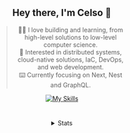 <div align="center">

## Hey there, I'm Celso 🙂

<div style="max-width: 300px; ">

> 🧙‍♂️ I love building and learning, from high-level solutions to low-level computer science.<br>
> 🦉 Interested in distributed systems, cloud-native solutions, IaC, DevOps, and web development.<br>
> ⌨️ Currently focusing on Next, Nest and GraphQL.<br>

[![My Skills](https://skillicons.dev/icons?i=next,nest,graphql)](https://skillicons.dev)

</div>

#

<details align="center">
<summary>Stats</summary>

<cr/>

<p style="text-align: center;">
<!--START_SECTION:waka-->

```txt
From: 09 December 2023 - To: 08 January 2024

Markdown     24 hrs 14 mins  ████████▒░░░░░░░░░░░░░░░░   33.38 %
TypeScript   15 hrs 13 mins  █████▒░░░░░░░░░░░░░░░░░░░   20.97 %
Go           10 hrs 16 mins  ███▓░░░░░░░░░░░░░░░░░░░░░   14.15 %
YAML         4 hrs 42 mins   █▓░░░░░░░░░░░░░░░░░░░░░░░   06.49 %
HTML         3 hrs 19 mins   █░░░░░░░░░░░░░░░░░░░░░░░░   04.58 %
```

<!--END_SECTION:waka-->
</p>
  
<!-- <div> -->
<!---->
<!-- <img src="http://github-readme-stats.vercel.app/api/top-langs/?username=celsobenedetti&layout=compact&custom_title=Languages&include_all_commits=true&count_private=true&langs_count=6&theme=transparent&bg_color=00000000" height="180em"/> -->
<!-- <img src="https://streak-stats.demolab.com?user=celsobenedetti&theme=transparent" height="180rem"/> -->
<!---->
<!-- </div> -->
<!---->
<!-- # -->
<!---->
<!-- <a href="https://wakatime.com/@8a52c0fd-ec78-403a-81d0-07c674c564b3" title="Time coded since Jan 17 2022"> -->
<!-- <img src="https://wakatime.com/badge/user/8a52c0fd-ec78-403a-81d0-07c674c564b3.svg" alt="Wakatime 2022" title="Time coded since Jan 17 2022" /> -->
<!-- </a> -->

</details>

</div>

